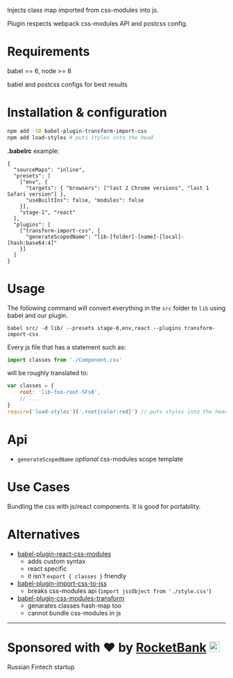 Injects class map imported from css-modules into js.

Plugin respects webpack css-modules API and postcss config.

# Requirements
babel == 6, node >= 8

babel and postcss configs for best results

# Installation & configuration
```sh
npm add -SD babel-plugin-transform-import-css
npm add load-styles # puts styles into the head
```

**.babelrc** example:
```json5
{
  "sourceMaps": "inline",
  "presets": [
    ["env", {
      "targets": { "browsers": ["last 2 Chrome versions", "last 1 Safari version"] },
      "useBuiltIns": false, "modules": false
    }],
    "stage-1", "react"
  ],
  "plugins": [
    ["transform-import-css", {
      "generateScopedName": "lib-[folder]-[name]-[local]-[hash:base64:4]"
    }]
  ]
}
```


# Usage

The following command will convert everything in the `src` folder to `lib` using babel and our plugin.

    babel src/ -d lib/ --presets stage-0,env,react --plugins transform-import-css

Every js file that has a statement such as:

```js
import classes from './Component.css'
```

will be roughly translated to:

```js
var classes = {
    root: 'lib-foo-root-SFs0',
    // ...
}
require('load-styles')('.root{color:red}') // puts styles into the head
```

# Api
- `generateScopedName` *optional* css-modules scope template

# Use Cases

Bundling the css with js/react components.
It is good for portability.

# Alternatives
- [babel-plugin-react-css-modules](https://github.com/gajus/babel-plugin-react-css-modules)
  - adds custom syntax
  - react specific
  - it isn't `export { classes }` friendly
- [babel-plugin-import-css-to-jss](https://github.com/websecurify/babel-plugin-import-css-to-jss)
  - breaks css-modules api (`import jssObject from './style.css'`)
- [babel-plugin-css-modules-transform](https://github.com/michalkvasnicak/babel-plugin-css-modules-transform)
  - genarates classes hash-map too
  - cannot bundle css-modules in js


----

# Sponsored with ❤️ by <a href="https://rocketbank.ru">RocketBank</a> <img src="https://user-images.githubusercontent.com/6201068/41535008-57abc544-7309-11e8-9259-4b38bc1e7370.png" width="24"/>
Russian Fintech startup
